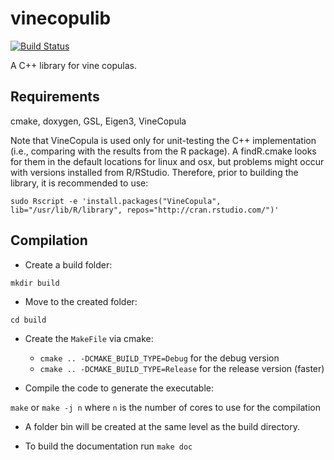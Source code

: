 # vinecopulib
[![Build Status](https://travis-ci.org/tvatter/vinecopulib.svg?branch=master)](https://travis-ci.org/tvatter/vinecopulib)

A C++ library for vine copulas.

## Requirements

cmake, doxygen, GSL, Eigen3, VineCopula

Note that VineCopula is used only for unit-testing the C++ implementation (i.e., comparing with the results from the R package).
A findR.cmake looks for them in the default locations for linux and osx, but problems might occur
with versions installed from R/RStudio. Therefore, prior to building the library,
it is recommended to use:

`sudo Rscript -e 'install.packages("VineCopula", lib="/usr/lib/R/library", repos="http://cran.rstudio.com/")'`

## Compilation

* Create a build folder:

`mkdir build`

* Move to the created folder:

`cd build`

* Create the `MakeFile` via cmake:

    * `cmake .. -DCMAKE_BUILD_TYPE=Debug` for the debug version
    * `cmake .. -DCMAKE_BUILD_TYPE=Release` for the release version (faster)

* Compile the code to generate the executable:

`make` or `make -j n` where `n` is the number of cores to use for the compilation

* A folder bin will be created at the same level as the build directory.

* To build the documentation run
`make doc`
